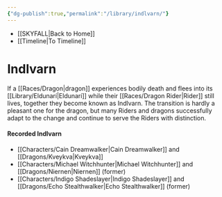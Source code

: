 ```yaml
---
{"dg-publish":true,"permalink":"/library/indlvarn/"}
---
```


- [[SKYFALL\|Back to Home]]
- [[Timeline\|To Timeline]]

# Indlvarn
If a [[Races/Dragon\|dragon]] experiences bodily death and flees into its [[Library/Eldunarí\|Eldunarí]] while their [[Races/Dragon Rider\|Rider]] still lives, together they become known as Indlvarn. The transition is hardly a pleasant one for the dragon, but many Riders and dragons successfully adapt to the change and continue to serve the Riders with distinction.

#### Recorded Indlvarn
- [[Characters/Cain Dreamwalker\|Cain Dreamwalker]] and [[Dragons/Kveykva\|Kveykva]]
- [[Characters/Michael Witchhunter\|Michael Witchhunter]] and [[Dragons/Niernen\|Niernen]] (former)
- [[Characters/Indigo Shadeslayer\|Indigo Shadeslayer]] and [[Dragons/Echo Stealthwalker\|Echo Stealthwalker]] (former)